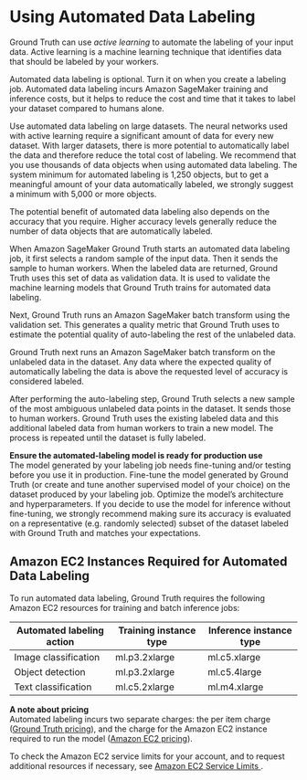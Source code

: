 # Using Automated Data Labeling<a name="sms-automated-labeling"></a>

Ground Truth can use *active learning* to automate the labeling of your input data\. Active learning is a machine learning technique that identifies data that should be labeled by your workers\.

Automated data labeling is optional\. Turn it on when you create a labeling job\. Automated data labeling incurs Amazon SageMaker training and inference costs, but it helps to reduce the cost and time that it takes to label your dataset compared to humans alone\.

Use automated data labeling on large datasets\. The neural networks used with active learning require a significant amount of data for every new dataset\. With larger datasets, there is more potential to automatically label the data and therefore reduce the total cost of labeling\. We recommend that you use thousands of data objects when using automated data labeling\. The system minimum for automated labeling is 1,250 objects, but to get a meaningful amount of your data automatically labeled, we strongly suggest a minimum with 5,000 or more objects\.

The potential benefit of automated data labeling also depends on the accuracy that you require\. Higher accuracy levels generally reduce the number of data objects that are automatically labeled\.

 

When Amazon SageMaker Ground Truth starts an automated data labeling job, it first selects a random sample of the input data\. Then it sends the sample to human workers\. When the labeled data are returned, Ground Truth uses this set of data as validation data\. It is used to validate the machine learning models that Ground Truth trains for automated data labeling\.

Next, Ground Truth runs an Amazon SageMaker batch transform using the validation set\. This generates a quality metric that Ground Truth uses to estimate the potential quality of auto\-labeling the rest of the unlabeled data\.

Ground Truth next runs an Amazon SageMaker batch transform on the unlabeled data in the dataset\. Any data where the expected quality of automatically labeling the data is above the requested level of accuracy is considered labeled\.

After performing the auto\-labeling step, Ground Truth selects a new sample of the most ambiguous unlabeled data points in the dataset\. It sends those to human workers\. Ground Truth uses the existing labeled data and this additional labeled data from human workers to train a new model\. The process is repeated until the dataset is fully labeled\.

**Ensure the automated\-labeling model is ready for production use**  
The model generated by your labeling job needs fine\-tuning and/or testing before you use it in production\. Fine\-tune the model generated by Ground Truth \(or create and tune another supervised model of your choice\) on the dataset produced by your labeling job\. Optimize the model’s architecture and hyperparameters\. If you decide to use the model for inference without fine\-tuning, we strongly recommend making sure its accuracy is evaluated on a representative \(e\.g\. randomly selected\) subset of the dataset labeled with Ground Truth and matches your expectations\.

## Amazon EC2 Instances Required for Automated Data Labeling<a name="sms-auto-labeling-ec2"></a>

To run automated data labeling, Ground Truth requires the following Amazon EC2 resources for training and batch inference jobs:


| Automated labeling action | Training instance type | Inference instance type | 
| --- | --- | --- | 
| Image classification | ml\.p3\.2xlarge | ml\.c5\.xlarge | 
| Object detection | ml\.p3\.2xlarge | ml\.c5\.4large | 
| Text classification | ml\.c5\.2xlarge | ml\.m4\.xlarge | 

**A note about pricing**  
Automated labeling incurs two separate charges: the per item charge \([Ground Truth pricing](https://aws.amazon.com/sagemaker/groundtruth/pricing/)\), and the charge for the Amazon EC2 instance required to run the model \([Amazon EC2 pricing](https://aws.amazon.com/ec2/pricing/on-demand/)\)\.

To check the Amazon EC2 service limits for your account, and to request additional resources if necessary, see [ Amazon EC2 Service Limits ](https://docs.aws.amazon.com/AWSEC2/latest/UserGuide/ec2-resource-limits.html)\.